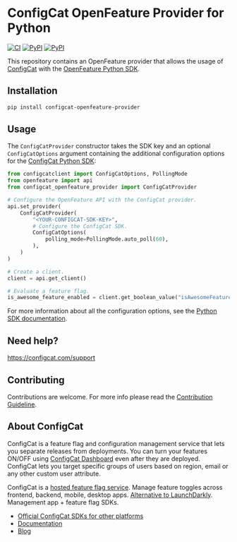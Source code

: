 # ConfigCat OpenFeature Provider for Python

[![CI](https://github.com/configcat/openfeature-python/actions/workflows/ci.yml/badge.svg?branch=main)](https://github.com/configcat/openfeature-python/actions/workflows/ci.yml) 
[![PyPI](https://img.shields.io/pypi/v/configcat-openfeature-provider.svg)](https://pypi.python.org/pypi/configcat-openfeature-provider)
[![PyPI](https://img.shields.io/pypi/pyversions/configcat-openfeature-provider.svg)](https://pypi.python.org/pypi/configcat-openfeature-provider)

This repository contains an OpenFeature provider that allows the usage of [ConfigCat](https://configcat.com) with the [OpenFeature Python SDK](https://github.com/open-feature/python-sdk).

## Installation

```sh
pip install configcat-openfeature-provider
```

## Usage

The `ConfigCatProvider` constructor takes the SDK key and an optional `ConfigCatOptions` argument containing the additional configuration options for the [ConfigCat Python SDK](https://github.com/configcat/python-sdk):

```python
from configcatclient import ConfigCatOptions, PollingMode
from openfeature import api
from configcat_openfeature_provider import ConfigCatProvider

# Configure the OpenFeature API with the ConfigCat provider.
api.set_provider(
    ConfigCatProvider(
        "<YOUR-CONFIGCAT-SDK-KEY>",
        # Configure the ConfigCat SDK.
        ConfigCatOptions(
            polling_mode=PollingMode.auto_poll(60),
        ),
    )
)

# Create a client.
client = api.get_client()

# Evaluate a feature flag.
is_awesome_feature_enabled = client.get_boolean_value("isAwesomeFeatureEnabled", False)
```

For more information about all the configuration options, see the [Python SDK documentation](https://configcat.com/docs/sdk-reference/python/#creating-the-configcat-client).

## Need help?
https://configcat.com/support

## Contributing
Contributions are welcome. For more info please read the [Contribution Guideline](CONTRIBUTING.md).

## About ConfigCat
ConfigCat is a feature flag and configuration management service that lets you separate releases from deployments. You can turn your features ON/OFF using <a href="https://app.configcat.com" target="_blank">ConfigCat Dashboard</a> even after they are deployed. ConfigCat lets you target specific groups of users based on region, email or any other custom user attribute.

ConfigCat is a <a href="https://configcat.com" target="_blank">hosted feature flag service</a>. Manage feature toggles across frontend, backend, mobile, desktop apps. <a href="https://configcat.com" target="_blank">Alternative to LaunchDarkly</a>. Management app + feature flag SDKs.

- [Official ConfigCat SDKs for other platforms](https://github.com/configcat)
- [Documentation](https://configcat.com/docs)
- [Blog](https://configcat.com/blog)
